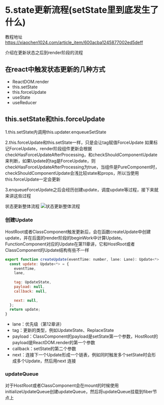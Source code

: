 # 5.state更新流程(setState里到底发生了什么)

教程地址
<https://xiaochen1024.com/article_item/600acba1245877002ed5deff>

介绍在更新状态之后到render阶段的流程

## 在react中触发状态更新的几种方式

- ReactDOM.render
- this.setState
- this.forceUpdate
- useState
- useReducer

## this.setState和this.forceUpdate

1.this.setState内调用this.updater.enqueueSetState

2.this.forceUpdate和this.setState一样，只是会让tag赋值ForceUpdate
如果标记ForceUpdate，render阶段组件更新会根据checkHasForceUpdateAfterProcessing，和checkShouldComponentUpdate来判断，如果Update的tag是ForceUpdate，则checkHasForceUpdateAfterProcessing为true，当组件是PureComponent时，checkShouldComponentUpdate会浅比较state和props，所以当使用this.forceUpdate一定会更新

3.enqueueForceUpdate之后会经历创建update，调度update等过程，接下来就来讲这些过程

状态更新整体流程
![状态更新整体流程](https://gitee.com/xiaochen1024/assets/raw/master/assets/_18.png)

### 创建Update

​HostRoot或者ClassComponent触发更新后，会在函数createUpdate中创建update，并在后面的render阶段的beginWork中计算Update。FunctionComponent对应的Update在第11章讲，它和HostRoot或者ClassComponent的Update结构有些不一样

``` js
export function createUpdate(eventTime: number, lane: Lane): Update<*> {//创建update
  const update: Update<*> = {
    eventTime,
    lane,
  
    tag: UpdateState,
    payload: null,
    callback: null,
  
    next: null,
  };
  return update;
}
```

- lane：优先级（第12章讲）
- tag：更新的类型，例如UpdateState、ReplaceState
- payload：ClassComponent的payload是setState第一个参数，HostRoot的payload是ReactDOM.render的第一个参数
- callback：setState的第二个参数
- next：连接下一个Update形成一个链表，例如同时触发多个setState时会形成多个Update，然后用next 连接

### updateQueue

​对于HostRoot或者ClassComponent会在mount的时候使用initializeUpdateQueue创建updateQueue，然后将updateQueue挂载到fiber节点上



